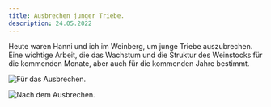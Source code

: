 ```yaml
---
title: Ausbrechen junger Triebe.
description: 24.05.2022
---
```

Heute waren Hanni und ich im Weinberg, um junge Triebe auszubrechen. Eine wichtige Arbeit, die das Wachstum und die Struktur des Weinstocks für die kommenden Monate, aber auch für die kommenden Jahre bestimmt.

![](/img/2022-05-24-voor-ausbrechen.jpg "Für das Ausbrechen.")

![](/img/2022-05-24-na-ausbrechen.jpg "Nach dem Ausbrechen.")